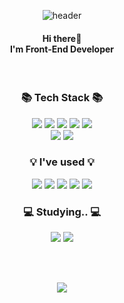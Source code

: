 <div align="center">
  
  ![header](https://capsule-render.vercel.app/api?type=venom&text=Welcome!&height=200&color=cbe0ff)
</div>

<div align="center">
  <h4 align="center">
    Hi there👋 
    <br />
    I'm Front-End Developer
  </h4>
</div>
<br />

<h3 align="center">📚 Tech Stack 📚</h3>

<p align="center">
  <img src="https://img.shields.io/badge/HTML5-E34F26?style=flat&logo=html5&logoColor=white"/></a>
  <img src="https://img.shields.io/badge/CSS3-1572B6?style=flat&logo=css3&logoColor=white"/></a>
  <img src="https://img.shields.io/badge/React-20232A?style=flat&logo=react&logoColor=61DAFB"/></a>
  <img src="https://img.shields.io/badge/jQuery-0769AD?style=flat&logo=jquery&logoColor=white"/></a>
  <img src="https://img.shields.io/badge/JavaScript-F7DF1E?style=flat&logo=JavaScript&logoColor=white"/></a>
  <br>
  <img src="https://img.shields.io/badge/Vercel-000000?style=flat&logo=vercel&logoColor=white"/></a>
  <img src="https://img.shields.io/badge/Visual_Studio_Code-0078D4?style=flat&logo=visual%20studio%20code&logoColor=white"/></a>
</p>


<h3 align="center">💡 I've used 💡</h3>
<p align="center">
  <img src="https://img.shields.io/badge/Vue.js-35495E?style=flat&logo=vue.js&logoColor=4FC08D"/></a>
  <img src="https://img.shields.io/badge/Java-ED8B00?style=flat&logo=openjdk&logoColor=white"/></a>
  <img src="https://img.shields.io/badge/Spring-6DB33F?style=flat&logo=spring&logoColor=white"/></a>
  <img src="https://img.shields.io/badge/Slack-4A154B?style=flat&logo=slack&logoColor=white"/></a>
  <img src="https://img.shields.io/badge/Postman-FF6C37?style=flat&logo=postman&logoColor=white"/></a>
</p>

<h3 align="center">💻 Studying.. 💻</h3>
<p align="center">
  <img src="https://img.shields.io/badge/Typescript-3178C6?style=flat&logo=typescript&logoColor=white"/></a>
  <img src="https://img.shields.io/badge/Vue.js-4FC08D?style=flat&logo=Vue.js&logoColor=white"/>


</p>


<br />
<br />

<p align="center">
<a href="https://hits.seeyoufarm.com"><img src="https://hits.seeyoufarm.com/api/count/incr/badge.svg?url=https%3A%2F%2Fgithub.com%2Fpearl1233333%2Fhit-counter&count_bg=%23B6D4FF&title_bg=%23555555&icon=&icon_color=%23E7E7E7&title=hits&edge_flat=false"/></a>
</p>
